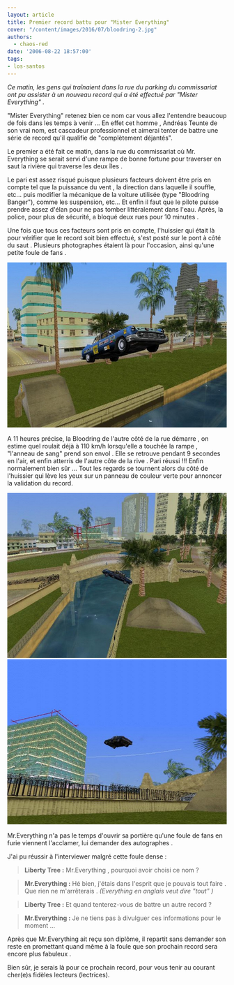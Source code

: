 ```yaml
---
layout: article
title: Premier record battu pour "Mister Everything"
cover: "/content/images/2016/07/bloodring-2.jpg"
authors:
  - chaos-red
date: '2006-08-22 18:57:00'
tags:
- los-santos
---
```


_Ce matin, les gens qui traînaient dans la rue du parking du commissariat ont pu assister à un nouveau record qui a été effectué par "Mister Everything" ._

"Mister Everything" retenez bien ce nom car vous allez l'entendre beaucoup de fois dans les temps à venir ... En effet cet homme , Andréas Teunte de son vrai nom, est cascadeur professionnel et aimerai tenter de battre une série de record qu'il qualifie de "complètement déjantés".

Le premier a été fait ce matin, dans la rue du commissariat où Mr. Everything se serait servi d'une rampe de bonne fortune pour traverser en saut la rivière qui traverse les deux îles .

Le pari est assez risqué puisque plusieurs facteurs doivent être pris en compte tel que la puissance du vent , la direction dans laquelle il souffle, etc... puis modifier la mécanique de la voiture utilisée (type "Bloodring Banger"), comme les suspension, etc... Et enfin il faut que le pilote puisse prendre assez d'élan pour ne pas tomber littéralement dans l'eau. Après, la police, pour plus de sécurité, a bloqué deux rues pour 10 minutes .

Une fois que tous ces facteurs sont pris en compte, l'huissier qui était là pour vérifier que le record soit bien effectué, s'est posté sur le pont à côté du saut . Plusieurs photographes étaient là pour l'occasion, ainsi qu'une petite foule de fans .

![](/content/images/2005/01/bair.jpg)

A 11 heures précise, la Bloodring de l'autre côté de la rue démarre , on estime quel roulait déjà à 110 km/h lorsqu'elle a touchée la rampe , "l'anneau de sang" prend son envol . Elle se retrouve pendant 9 secondes en l'air, et enfin atterris de l'autre côte de la rive . Pari réussi !!! Enfin normalement bien sûr ... Tout les regards se tournent alors du côté de l'huissier qui lève les yeux sur un panneau de couleur verte pour annoncer la validation du record.

![](/content/images/2005/01/bair3.jpg)
![](/content/images/2005/01/bair2.jpg)

Mr.Everything n'a pas le temps d'ouvrir sa portière qu'une foule de fans en furie viennent l'acclamer, lui demander des autographes .

J'ai pu réussir à l'interviewer malgré cette foule dense :

> **Liberty Tree :** Mr.Everything , pourquoi avoir choisi ce nom ?

> **Mr.Everything :** Hé bien, j'étais dans l'esprit que je pouvais tout faire . Que rien ne m'arrêterais . _(Everything en anglais veut dire "tout" )_

> **Liberty Tree :** Et quand tenterez-vous de battre un autre record ?

> **Mr.Everything :** Je ne tiens pas à divulguer ces informations pour le moment ...

Après que Mr.Everything ait reçu son diplôme, il repartit sans demander son reste en promettant quand même à la foule que son prochain record sera encore plus fabuleux .

Bien sûr, je serais là pour ce prochain record, pour vous tenir au courant cher(e)s fidèles lecteurs (lectrices).